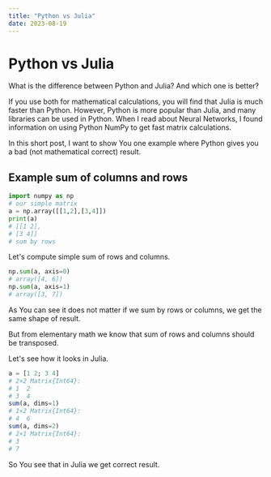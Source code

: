 ```yaml
---
title: "Python vs Julia"
date: 2023-08-19
---
```


# Python vs Julia

What is the difference between Python and Julia? And which one is better?

If you use both for mathematical calculations, you will find that Julia is much faster than Python. 
However, Python is more popular than Julia, and many libraries can be used in Python.
When I read about Neural Networks, I found information on using Python NumPy to get fast matrix calculations.

In this short post, I want to show You one example where Python gives you a bad (not mathematical correct) result.


## Example sum of columns and rows
```python
import numpy as np
# our simple matrix
a = np.array([[1,2],[3,4]])
print(a)
# [[1 2],
# [3 4]]
# sum by rows
```
Let's compute simple sum of rows and columns.
```python
np.sum(a, axis=0)
# array([4, 6])
np.sum(a, axis=1)
# array([3, 7])
```
As You can see it does not matter if we sum by rows or columns, we get the same shape of result. 

But from elementary math we know that sum of rows and columns should be transposed.

Let's see how it looks in Julia.
```julia
a = [1 2; 3 4]
# 2×2 Matrix{Int64}:
# 1  2
# 3  4
sum(a, dims=1)
# 1×2 Matrix{Int64}:
# 4  6
sum(a, dims=2)
# 2×1 Matrix{Int64}:
# 3
# 7
```
So You see that in Julia we get correct result.